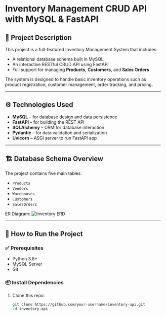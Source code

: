 # Inventory Management CRUD API with MySQL & FastAPI

## 📌 Project Description

This project is a full-featured Inventory Management System that includes:

- A relational database schema built in MySQL
- An interactive RESTful CRUD API using FastAPI
- Full support for managing **Products**, **Customers**, and **Sales Orders**

The system is designed to handle basic inventory operations such as product registration, customer management, order tracking, and pricing.

---

## ⚙️ Technologies Used

- **MySQL** – for database design and data persistence
- **FastAPI** – for building the REST API
- **SQLAlchemy** – ORM for database interaction
- **Pydantic** – for data validation and serialization
- **Uvicorn** – ASGI server to run FastAPI app

---

## 🏗️ Database Schema Overview

The project contains five main tables:
- `Products`
- `Vendors`
- `Warehouses`
- `Customers`
- `SalesOrders`

ER Diagram: ![Inventory ERD](https://github.com/user-attachments/assets/45ff0467-e70b-4321-8735-01a1597dfc5f)


---

## 🚀 How to Run the Project

### ✅ Prerequisites

- Python 3.8+
- MySQL Server
- Git

### 📦 Install Dependencies

1. Clone this repo:
   ```bash
   git clone https://github.com/your-username/inventory-api.git
   cd inventory-api
